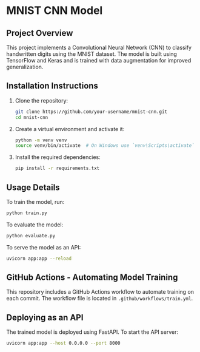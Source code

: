 # MNIST CNN Model

## Project Overview
This project implements a Convolutional Neural Network (CNN) to classify handwritten digits using the MNIST dataset. The model is built using TensorFlow and Keras and is trained with data augmentation for improved generalization.

## Installation Instructions
1. Clone the repository:
   ```sh
   git clone https://github.com/your-username/mnist-cnn.git
   cd mnist-cnn
   ```
2. Create a virtual environment and activate it:
   ```sh
   python -m venv venv
   source venv/bin/activate  # On Windows use `venv\Scripts\activate`
   ```
3. Install the required dependencies:
   ```sh
   pip install -r requirements.txt
   ```

## Usage Details
To train the model, run:
```sh
python train.py
```
To evaluate the model:
```sh
python evaluate.py
```
To serve the model as an API:
```sh
uvicorn app:app --reload
```

## GitHub Actions - Automating Model Training
This repository includes a GitHub Actions workflow to automate training on each commit. The workflow file is located in `.github/workflows/train.yml`.

## Deploying as an API
The trained model is deployed using FastAPI. To start the API server:
```sh
uvicorn app:app --host 0.0.0.0 --port 8000
```

